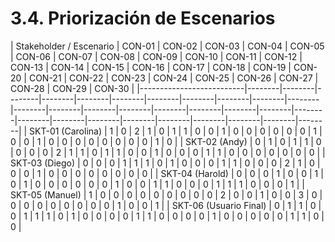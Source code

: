 # 3.4. Priorización de Escenarios

| Stakeholder / Escenario | CON-01 | CON-02 | CON-03 | CON-04 | CON-05 | CON-06 | CON-07 | CON-08 | CON-09 | CON-10 | CON-11 | CON-12 | CON-13 | CON-14 | CON-15 | CON-16 | CON-17 | CON-18 | CON-19 | CON-20 | CON-21 | CON-22 | CON-23 | CON-24 | CON-25 | CON-26 | CON-27 | CON-28 | CON-29 | CON-30 |
|--------------------------|--------|--------|--------|--------|--------|--------|--------|--------|--------|--------|--------|--------|--------|--------|--------|--------|--------|--------|--------|--------|--------|--------|--------|--------|--------|--------|--------|--------|--------|
| SKT-01 (Carolina)        |   1    |   0    |   2    |   1    |   0    |   1    |   1    |   0    |   0    |   1    |   0    |   0    |   0    |   0    |   0    |   0    |   1    |   0    |   0    |   1    |   0    |   0    |   0    |   0    |   0    |   0    |   0    |   0    |   1    |   0    |
| SKT-02 (Andy)            |   0    |   1    |   0    |   1    |   1    |   0    |   0    |   0    |   0    |   2    |   1    |   1    |   0    |   1    |   1    |   0    |   0    |   1    |   0    |   0    |   0    |   1    |   1    |   0    |   0    |   0    |   0    |   0    |   0    |   0    |
| SKT-03 (Diego)           |   0    |   0    |   0    |   1    |   1    |   1    |   0    |   1    |   0    |   0    |   0    |   1    |   1    |   0    |   0    |   0    |   2    |   1    |   0    |   0    |   0    |   1    |   0    |   0    |   0    |   0    |   0    |   0    |   0    |   0    |
| SKT-04 (Harold)          |   0    |   0    |   0    |   1    |   0    |   0    |   1    |   0    |   1    |   0    |   0    |   0    |   0    |   0    |   0    |   1    |   0    |   0    |   1    |   1    |   0    |   0    |   0    |   1    |   1    |   1    |   0    |   0    |   0    |   1    |
| SKT-05 (Manuel)          |   1    |   0    |   0    |   0    |   0    |   0    |   0    |   0    |   0    |   0    |   2    |   0    |   0    |   1    |   0    |   0    |   3    |   0    |   0    |   0    |   0    |   0    |   0    |   0    |   0    |   0    |   1    |   0    |   0    |   1    |
| SKT-06 (Usuario Final)   |   0    |   1    |   1    |   0    |   0    |   1    |   1    |   1    |   0    |   1    |   0    |   0    |   0    |   0    |   1    |   1    |   0    |   0    |   0    |   0    |   1    |   0    |   0    |   0    |   0    |   0    |   1    |   1    |   0    |   0    |